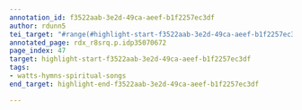 ```yaml
---
annotation_id: f3522aab-3e2d-49ca-aeef-b1f2257ec3df
author: rdunn5
tei_target: "#range(#highlight-start-f3522aab-3e2d-49ca-aeef-b1f2257ec3df, #highlight-end-f3522aab-3e2d-49ca-aeef-b1f2257ec3df)"
annotated_page: rdx_r8srq.p.idp35070672
page_index: 47
target: highlight-start-f3522aab-3e2d-49ca-aeef-b1f2257ec3df
tags:
- watts-hymns-spiritual-songs
end_target: highlight-end-f3522aab-3e2d-49ca-aeef-b1f2257ec3df

---
```

